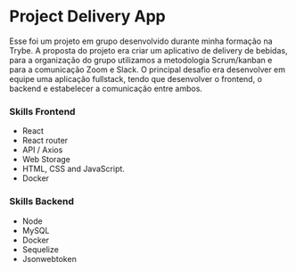 # Project Delivery App

Esse foi um projeto em grupo desenvolvido durante minha formação na Trybe. A proposta do projeto era criar um aplicativo de delivery de bebidas, para a organização do grupo utilizamos a metodologia Scrum/kanban e para a comunicação Zoom e Slack. O principal desafio era desenvolver em equipe uma aplicação fullstack, tendo que desenvolver o frontend, o backend e estabelecer a comunicação entre ambos.

### Skills Frontend
- React
- React router
- API / Axios
- Web Storage
- HTML, CSS and JavaScript.
- Docker
### Skills Backend
- Node
- MySQL
- Docker
- Sequelize
- Jsonwebtoken

